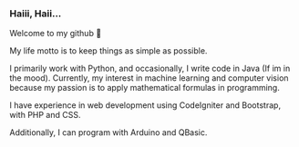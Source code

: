 ### Haiii, Haii... 
Welcome to my github 💫

My life motto is to keep things as simple as possible. 

I primarily work with Python, and occasionally, I write code in Java (If im in the mood). Currently, my interest in machine learning and computer vision because my passion is to apply mathematical formulas in programming.

I have experience in web development using CodeIgniter and Bootstrap, with PHP and CSS. 

Additionally, I can program with Arduino and QBasic.


<!--
**dhiyasalmas/dhiyasalmas** is a ✨ _special_ ✨ repository because its `README.md` (this file) appears on your GitHub profile.

Here are some ideas to get you started:

- 🔭 I’m currently working on ...
- 🌱 I’m currently learning ...
- 👯 I’m looking to collaborate on ...
- 🤔 I’m looking for help with ...
- 💬 Ask me about ...
- 📫 How to reach me: ...
- 😄 Pronouns: ...
- ⚡ Fun fact: ...
-->
